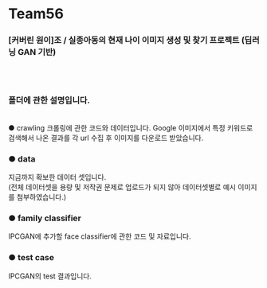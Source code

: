 # Team56
<h3> [커버린 원이]조  / 실종아동의 현재 나이 이미지 생성 및 찾기 프로젝트 (딥러닝 GAN 기반) </h3>
<BR><BR>
  <h3>폴더에 관한 설명입니다.</h3>
<BR>
● crawling
크롤링에 관한 코드와 데이터입니다.
Google 이미지에서 특정 키워드로 검색해서 나온 결과를 각 url 수집 후 이미지를 다운로드 받았습니다. 

### ● data
지금까지 확보한 데이터 셋입니다.  
(전체 데이터셋을 용량 및 저작권 문제로 업로드가 되지 않아 데이터셋별로 예시 이미지를 첨부하였습니다.)

### ● family classifier
IPCGAN에 추가할 face classifier에 관한 코드 및 자료입니다.

### ● test case
IPCGAN의 test 결과입니다.
